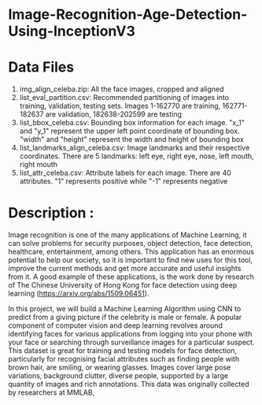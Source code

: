 # Image-Recognition-Age-Detection-Using-InceptionV3

# Data Files
1. img_align_celeba.zip: All the face images, cropped and aligned
2. list_eval_partition.csv: Recommended partitioning of images into training, validation, testing sets. Images 1-162770 are training, 162771-182637 are validation, 182638-202599 are testing
3. list_bbox_celeba.csv: Bounding box information for each image. "x_1" and "y_1" represent the upper left point coordinate of bounding box. "width" and "height" represent the width and height of bounding box
4. list_landmarks_align_celeba.csv: Image landmarks and their respective coordinates. There are 5 landmarks: left eye, right eye, nose, left mouth, right mouth
5. list_attr_celeba.csv: Attribute labels for each image. There are 40 attributes. "1" represents positive while "-1" represents negative

# Description :
Image recognition is one of the many applications of Machine Learning, it can solve problems for security purposes, object detection, face detection, healthcare, entertainment, among others. This application has an enormous potential to help our society, so it is important to find new uses for this tool, improve the current methods and get more accurate and useful insights from it. A good example of these applications, is the work done by research of The Chinese University of Hong Kong for face detection using deep learning (https://arxiv.org/abs/1509.06451).

In this project, we will build a Machine Learning Algorithm using CNN to predict from a giving picture if the celebrity is male or female.
  A popular component of computer vision and deep learning revolves around identifying faces for various applications from logging into your phone with your face or searching through surveillance images for a particular suspect. This dataset is great for training and testing models for face detection, particularly for recognising facial attributes such as finding people with brown hair, are smiling, or wearing glasses. Images cover large pose variations, background clutter, diverse people, supported by a large quantity of images and rich annotations. This data was originally collected by researchers at MMLAB, 

